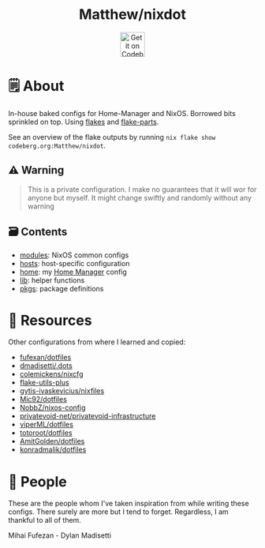 <h1 align="center">Matthew/nixdot</h1> 

<p align="center">
    <a href="https://codeberg.org/matthew/nixdot">
        <img align="center" alt="Get it on Codeberg" src="https://codeberg.org/matthew/codeberg-catppuccin/raw/branch/main/codeberg-catppuccin.svg" height="50">
    </a>
</p>

# 🗒 About

In-house baked configs for Home-Manager and NixOS. Borrowed bits sprinkled on
top. Using [flakes](https://nixos.wiki/wiki/Flakes) and
[flake-parts](https://github.com/hercules-ci/flake-parts).

See an overview of the flake outputs by running
`nix flake show codeberg.org:Matthew/nixdot`.

## ⚠ Warning

> This is a private configuration. I make no guarantees that it will wor for anyone but myself. It might change swiftly and randomly without any warning

## 🗃️ Contents

- [modules](modules): NixOS common configs
- [hosts](hosts): host-specific configuration
- [home](home): my [Home Manager](https://github.com/nix-community/home-manager) config
- [lib](lib): helper functions
- [pkgs](pkgs): package definitions

# 💾 Resources

Other configurations from where I learned and copied:

- [fufexan/dotfiles](https://github.com/fufexan/dotfiles)
- [dmadisetti/.dots](https://github.com/dmadisetti/.dots)
- [colemickens/nixcfg](https://github.com/colemickens/nixcfg)
- [flake-utils-plus](https://github.com/gytis-ivaskevicius/flake-utils-plus)
- [gytis-ivaskevicius/nixfiles](https://github.com/gytis-ivaskevicius/nixfiles)
- [Mic92/dotfiles](https://github.com/Mic92/dotfiles)
- [NobbZ/nixos-config](https://github.com/NobbZ/nixos-config)
- [privatevoid-net/privatevoid-infrastructure](https://github.com/privatevoid-net/privatevoid-infrastructure)
- [viperML/dotfiles](https://github.com/viperML/dotfiles)
- [totoroot/dotfiles](https://codeberg.org/totoroot/dotfiles)
- [AmitGolden/dotfiles](https://github.com/AmitGolden/dotfiles)
- [konradmalik/dotfiles](https://github.com/konradmalik/dotfiles)


# 👥 People

These are the people whom I've taken inspiration from while writing these
configs. There surely are more but I tend to forget. Regardless, I am thankful
to all of them.

Mihai Fufezan - Dylan Madisetti 
